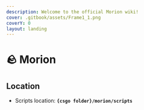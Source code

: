 ```yaml
---
description: Welcome to the official Morion wiki!
cover: .gitbook/assets/Frame1_1.png
coverY: 0
layout: landing
---
```


# 🪨 Morion

## Location <a href="#location" id="location"></a>

* Scripts location: **`{csgo folder}/morion/scripts`**
